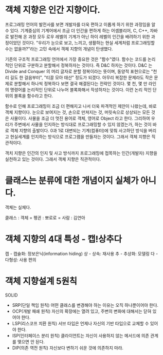 # 객체 지향은 인간 지향이다.

프로그래밍 언어의 발전사를 보면 개발자를 더욱 편하고 이롭게 하기 위한 과정임을 알 수 있다.
기계중심의 기계어에서 조금 더 인간을 편하게 하는 어셈블리어, C, C++, 자바로 발전해 온 과정 모두 로우 레벨의 기계가 아닌 하이 레벨의 인간을 배려하기 위한 과정이었던 것이다.
"우리가 눈으로 보고, 느끼고, 생활하는 현실 세계처럼 프로그래밍할 수는 없을까?"라는 고민 속에서 객체 지향의 개념이 탄생했다.

기존의 구조적 프로그래밍 언어에서 가장 중요한 것은 "함수"였다.
함수는 코드를 논리적인 단위로 구분하고 분할해서 정복하자는 것이다. 즉 D&C 하자는 것이다.
D&C 는 Divide and Conquer 의 머리 글자로 분할 정복이라는 뜻이며, 동양적 표현으로는 "천 리 길도 한 걸음부터", "티끌 모아 태산" 정도가 되겠다. 아무리 복잡한 문제라도 작은 문제로 분할해서 하나씩 정복하다 보면 결국 해결된다는 전략인 것이다.
몇 천, 몇 만 라인의 명령어를 논리적인 단위로 나누어 블록화해서 작성하자는 것이다. 이런 논리 적인 단위의 블록을 함수라고 한다.

함수로 인해 프로그래밍이 조금 더 편해지고 나서 더욱 파격적인 제안이 나왔는데, 바로 객체 지향이다.
눈으로 보여지는 것, 손으로 만져지는 것, 머릿속으로 상상되는 모든 것은 사물이다. 사물을 조금 더 멋진 용어로 객체, 영어로 Object 라고 한다. 그리하여 우리가 주변에서 사물을 인지하는 방식대로 프로그래밍할 수 있지 않겠는가, 하는 것이 바로 객체 지향의 출발이다.
0과 1로 대변되는 기계(컴퓨터)에 맞춰 사고하던 방식을 버리고 현실세계를 인지하는 방식으로 프로그램을 만들자는 것이다.
그래서 객체 지향은 직관적이다.

객치 지향은 인간의 인지 및 사고 방식까지 프로그래밍에 접목하는 인간(개발자) 지향을 실천하고 있는 것이다.
그래서 객체 지향은 직관적이다.

# 클래스는 분류에 대한 개념이지 실체가 아니다.

객체는 실체다.

클래스 : 객체 = 펭귄 : 뽀로로 = 사람 : 김연아

# 객체 지향의 4대 특성 - 캡!상추다

캡 - 캡슐화: 정보은닉(information hiding)
상 - 상속: 재사용
추 - 추상화: 모델링
다 - 다형성: 사용 편의

# 객체 지향설계 5원칙

SOLID

- SRP(단일 책임 원칙)
  어떤 클래스를 변경해야 하는 이유는 오직 하나뿐이어야 한다.
- OCP(개발 패쇄 원칙)
  자신의 확장에는 열려 있고, 주변의 변화에 대해서는 닫혀 있어야 한다.
- LSP(리스코프 치환 원칙)
  서브 타입은 언제나 자신의 기반 타입으로 교체할 수 있어야 한다.
- ISP(인터페이스 분리 원칙)
  클라이언트는 자신이 사용하지 않는 메서드에 의존 관계를 맺으면 안 된다.
- DIP(의존 역전 원칙)
  자신보다 변하기 쉬운 것에 의존하지 마라.
